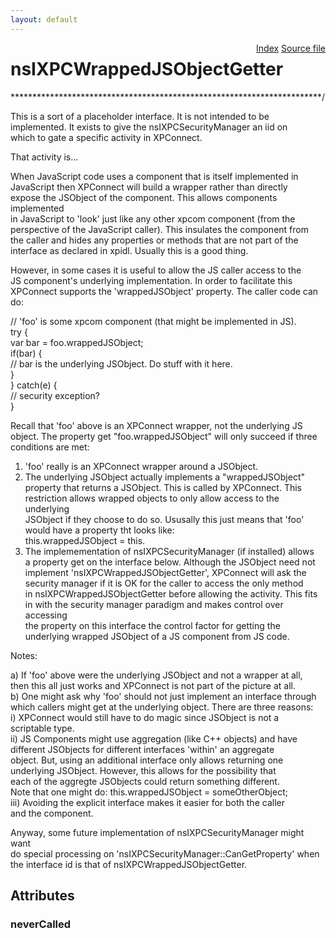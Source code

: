 ```yaml
---
layout: default
---
```

<div class='links' style='float:right'><a href="../index.html">Index</a>
<a href="http://dxr.mozilla.org/mozilla-central/source/js/xpconnect/idl/nsIXPConnect.idl">Source file</a>
</div>

# nsIXPCWrappedJSObjectGetter #
***********************************************************************/  
  
This is a sort of a placeholder interface. It is not intended to be  
implemented. It exists to give the nsIXPCSecurityManager an iid on  
which to gate a specific activity in XPConnect.  
  
That activity is...  
  
When JavaScript code uses a component that is itself implemented in  
JavaScript then XPConnect will build a wrapper rather than directly  
expose the JSObject of the component. This allows components implemented  
in JavaScript to 'look' just like any other xpcom component (from the  
perspective of the JavaScript caller). This insulates the component from  
the caller and hides any properties or methods that are not part of the  
interface as declared in xpidl. Usually this is a good thing.  
  
However, in some cases it is useful to allow the JS caller access to the  
JS component's underlying implementation. In order to facilitate this  
XPConnect supports the 'wrappedJSObject' property. The caller code can do:  
  
// 'foo' is some xpcom component (that might be implemented in JS).  
try {  
  var bar = foo.wrappedJSObject;  
  if(bar) {  
     // bar is the underlying JSObject. Do stuff with it here.  
  }  
} catch(e) {  
  // security exception?  
}  
  
Recall that 'foo' above is an XPConnect wrapper, not the underlying JS  
object. The property get "foo.wrappedJSObject" will only succeed if three  
conditions are met:  
  
1) 'foo' really is an XPConnect wrapper around a JSObject.  
2) The underlying JSObject actually implements a "wrappedJSObject"  
   property that returns a JSObject. This is called by XPConnect. This  
   restriction allows wrapped objects to only allow access to the underlying  
   JSObject if they choose to do so. Ususally this just means that 'foo'  
   would have a property tht looks like:  
      this.wrappedJSObject = this.  
3) The implemementation of nsIXPCSecurityManager (if installed) allows  
   a property get on the interface below. Although the JSObject need not  
   implement 'nsIXPCWrappedJSObjectGetter', XPConnect will ask the  
   security manager if it is OK for the caller to access the only method  
   in nsIXPCWrappedJSObjectGetter before allowing the activity. This fits  
   in with the security manager paradigm and makes control over accessing  
   the property on this interface the control factor for getting the  
   underlying wrapped JSObject of a JS component from JS code.  
  
Notes:  
  
a) If 'foo' above were the underlying JSObject and not a wrapper at all,  
   then this all just works and XPConnect is not part of the picture at all.  
b) One might ask why 'foo' should not just implement an interface through  
   which callers might get at the underlying object. There are three reasons:  
  i)   XPConnect would still have to do magic since JSObject is not a  
       scriptable type.  
  ii)  JS Components might use aggregation (like C++ objects) and have  
       different JSObjects for different interfaces 'within' an aggregate  
       object. But, using an additional interface only allows returning one  
       underlying JSObject. However, this allows for the possibility that  
       each of the aggregte JSObjects could return something different.  
       Note that one might do: this.wrappedJSObject = someOtherObject;  
  iii) Avoiding the explicit interface makes it easier for both the caller  
       and the component.  
  
 Anyway, some future implementation of nsIXPCSecurityManager might want  
 do special processing on 'nsIXPCSecurityManager::CanGetProperty' when  
 the interface id is that of nsIXPCWrappedJSObjectGetter.  
  

## Attributes ##

### neverCalled ###
